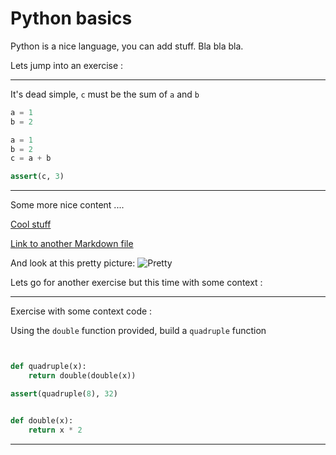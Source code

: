 # Python basics

Python is a nice language, you can add stuff. Bla bla bla.

Lets jump into an exercise :

---

It's dead simple, `c` must be the sum of `a` and `b`

```py
a = 1
b = 2
```

```py
a = 1
b = 2
c = a + b
```

```py
assert(c, 3)
```

---

Some more nice content ....

[Cool stuff](http://gitbook.io)

[Link to another Markdown file](./xyz/file.md)

And look at this pretty picture:
![Pretty](../assets/my-pretty-picture.png "Pretty")

Lets go for another exercise but this time with some context :

---

Exercise with some context code :

Using the `double` function provided, build a `quadruple` function

```py

```

```py

def quadruple(x):
    return double(double(x))

```

```py
assert(quadruple(8), 32)
```

```py

def double(x):
    return x * 2

```

---

